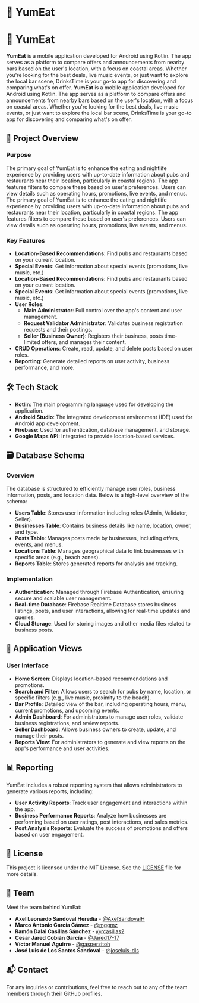 # 🍜 YumEat

# 🍜 YumEat

**YumEat** is a mobile application developed for Android using Kotlin. The app serves as a platform to compare offers and announcements from nearby bars based on the user's location, with a focus on coastal areas. Whether you're looking for the best deals, live music events, or just want to explore the local bar scene, DrinksTime is your go-to app for discovering and comparing what's on offer.
**YumEat** is a mobile application developed for Android using Kotlin. The app serves as a platform to compare offers and announcements from nearby bars based on the user's location, with a focus on coastal areas. Whether you're looking for the best deals, live music events, or just want to explore the local bar scene, DrinksTime is your go-to app for discovering and comparing what's on offer.

## 🎯 Project Overview

### Purpose

The primary goal of YumEat is to enhance the eating and nightlife experience by providing users with up-to-date information about pubs and restaurants near their location, particularly in coastal regions. The app features filters to compare these based on user's preferences. Users can view details such as operating hours, promotions, live events, and menus. 
The primary goal of YumEat is to enhance the eating and nightlife experience by providing users with up-to-date information about pubs and restaurants near their location, particularly in coastal regions. The app features filters to compare these based on user's preferences. Users can view details such as operating hours, promotions, live events, and menus. 

### Key Features

- **Location-Based Recommendations**: Find pubs and restaurants based on your current location.
- **Special Events**: Get information about special events (promotions, live music, etc.)
- **Location-Based Recommendations**: Find pubs and restaurants based on your current location.
- **Special Events**: Get information about special events (promotions, live music, etc.)
- **User Roles**: 
  - **Main Administrator**: Full control over the app's content and user management.
  - **Request Validator Administrator**: Validates business registration requests and their postings.
  - **Seller (Business Owner)**: Registers their business, posts time-limited offers, and manages their content.
- **CRUD Operations**: Create, read, update, and delete posts based on user roles.
- **Reporting**: Generate detailed reports on user activity, business performance, and more.

## 🛠️ Tech Stack

- **Kotlin**: The main programming language used for developing the application.
- **Android Studio**: The integrated development environment (IDE) used for Android app development.
- **Firebase**: Used for authentication, database management, and storage.
- **Google Maps API**: Integrated to provide location-based services.

## 🗃️ Database Schema

### Overview

The database is structured to efficiently manage user roles, business information, posts, and location data. Below is a high-level overview of the schema:

- **Users Table**: Stores user information including roles (Admin, Validator, Seller).
- **Businesses Table**: Contains business details like name, location, owner, and type.
- **Posts Table**: Manages posts made by businesses, including offers, events, and menus.
- **Locations Table**: Manages geographical data to link businesses with specific areas (e.g., beach zones).
- **Reports Table**: Stores generated reports for analysis and tracking.

### Implementation

- **Authentication**: Managed through Firebase Authentication, ensuring secure and scalable user management.
- **Real-time Database**: Firebase Realtime Database stores business listings, posts, and user interactions, allowing for real-time updates and queries.
- **Cloud Storage**: Used for storing images and other media files related to business posts.

## 📱 Application Views

### User Interface

- **Home Screen**: Displays location-based recommendations and promotions.
- **Search and Filter**: Allows users to search for pubs by name, location, or specific filters (e.g., live music, proximity to the beach).
- **Bar Profile**: Detailed view of the bar, including operating hours, menu, current promotions, and upcoming events.
- **Admin Dashboard**: For administrators to manage user roles, validate business registrations, and review reports.
- **Seller Dashboard**: Allows business owners to create, update, and manage their posts.
- **Reports View**: For administrators to generate and view reports on the app's performance and user activities.

## 📊 Reporting

YumEat includes a robust reporting system that allows administrators to generate various reports, including:

- **User Activity Reports**: Track user engagement and interactions within the app.
- **Business Performance Reports**: Analyze how businesses are performing based on user ratings, post interactions, and sales metrics.
- **Post Analysis Reports**: Evaluate the success of promotions and offers based on user engagement.

## 📜 License

This project is licensed under the MIT License. See the [LICENSE](LICENSE) file for more details.

## 👥 Team

Meet the team behind YumEat:

- **Axel Leonardo Sandoval Heredia** - [@AxelSandovalH](https://github.com/AxelSandovalH)
- **Marco Antonio García Gámez** - [@mggmz](https://github.com/mggmz)
- **Ramón Dalai Casillas Sánchez** - [@rcasillas2](https://github.com/rcasillas2)
- **Cesar Jared Cobián García** - [@Jared17-17](https://github.com/Jared17-17)
- **Víctor Manuel Aguirre** - [@gasperzitoh](https://github.com/gasperzitoh)
- **José Luis de Los Santos Sandoval** - [@joseluis-dls](https://github.com/joseluis-dls)

## 📬 Contact
   
For any inquiries or contributions, feel free to reach out to any of the team members through their GitHub profiles.
